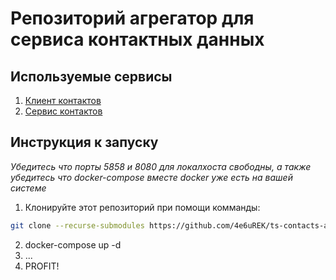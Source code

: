 # Репозиторий агрегатор для сервиса контактных данных

## Используемые сервисы

1. [Клиент контактов](https://github.com/4e6uREK/ts-contacts-client)
2. [Сервис контактов](https://github.com/4e6uREK/ts-contacts-service)

## Инструкция к запуску

*Убедитесь что порты 5858 и 8080 для локалхоста свободны, а также убедитесь что docker-compose вместе docker уже есть на вашей системе*

1. Клонируйте этот репозиторий при помощи комманды:
```sh
git clone --recurse-submodules https://github.com/4e6uREK/ts-contacts-aggregator
```
2. docker-compose up -d
3. ...
4. PROFIT!
